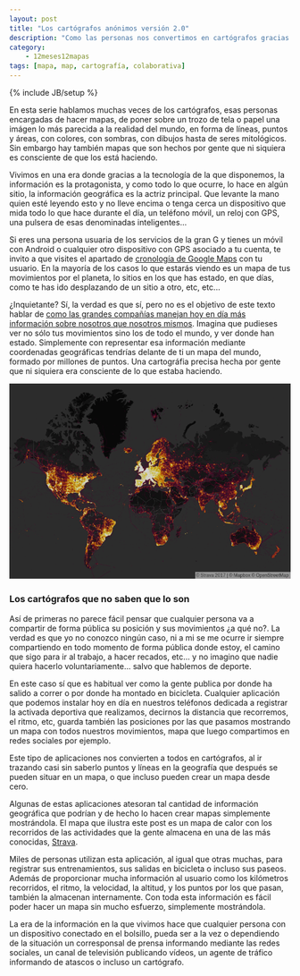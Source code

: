 ```yaml
---
layout: post
title: "Los cartógrafos anónimos versión 2.0"
description: "Como las personas nos convertimos en cartógrafos gracias a nuestros dispositivos móviles, casi sin darnos cuenta"
category: 
    - 12meses12mapas
tags: [mapa, map, cartografía, colaborativa]
---
```

{% include JB/setup %}

En esta serie hablamos muchas veces de los cartógrafos, esas personas encargadas de hacer mapas, de poner sobre un trozo de tela o papel una imágen lo más parecida a la realidad del mundo, en forma de líneas, puntos y áreas, con colores, con sombras, con dibujos hasta de seres mitológicos. Sin embargo hay también mapas que son hechos por gente que ni siquiera es consciente de que los está haciendo.

Vivimos en una era donde gracias a la tecnología de la que disponemos, la información es la protagonista, y como todo lo que ocurre, lo hace en algún sitio, la información geográfica es la actriz principal. Que levante la mano quien esté leyendo esto y no lleve encima o tenga cerca un dispositivo que mida todo lo que hace durante el día, un teléfono móvil, un reloj con GPS, una pulsera de esas denominadas inteligentes...

Si eres una persona usuaria de los servicios de la gran G y tienes un móvil con Android o cualquier otro dispositivo con GPS asociado a tu cuenta, te invito a que visites el apartado de [cronología de Google Maps](https://www.google.com/maps/timeline) con tu usuario. En la mayoría de los casos lo que estarás viendo es un mapa de tus movimientos por el planeta, lo sitios en los que has estado, en que días, como te has ido desplazando de un sitio a otro, etc, etc...

¿Inquietante? Sí, la verdad es que sí, pero no es el objetivo de este texto hablar de [como las grandes compañías manejan hoy en día más información sobre nosotros que nosotros mismos](http://psanxiao.com/cuando-el-producto-es-muy-bueno-y-es-gratis-tu-eres-el-producto). Imagina que pudieses ver no sólo tus movimientos sino los de todo el mundo, y ver donde han estado. Simplemente con representar esa información mediante coordenadas geográficas tendrías delante de ti un mapa del mundo, formado por millones de puntos. Una cartográfia precisa hecha por gente que ni siquiera era consciente de lo que estaba haciendo. 

![mapa-strava](/assets/images/posts/strava-map.png)

### Los cartógrafos que no saben que lo son

Así de primeras no parece fácil pensar que cualquier persona va a compartir de forma pública su posición y sus movimientos ¿a qué no?. La verdad es que yo no conozco ningún caso, ni a mi se me ocurre ir siempre compartiendo en todo momento de forma pública donde estoy, el camino que sigo para ir al trabajo, a hacer recados, etc... y no imagino que nadie quiera hacerlo voluntariamente... salvo que hablemos de deporte.

En este caso sí que es habitual ver como la gente publica por donde ha salido a correr o por donde ha montado en bicicleta. Cualquier aplicación que podemos instalar hoy en día en nuestros teléfonos dedicada a registrar la activada deportiva que realizamos, decirnos la distancia que recorremos, el ritmo, etc, guarda también las posiciones por las que pasamos mostrando un mapa con todos nuestros movimientos, mapa que luego compartimos en redes sociales por ejemplo.

Este tipo de aplicaciones nos convierten a todos en cartógrafos, al ir trazando casi sin saberlo puntos y líneas en la geografía que después se pueden situar en un mapa, o que incluso pueden crear un mapa desde cero.

Algunas de estas aplicaciones atesoran tal cantidad de información geográfica que podrían y de hecho lo hacen crear mapas simplemente mostrándola. El mapa que ilustra este post es un mapa de calor con los recorridos de las actividades que la gente almacena en una de las más conocidas, [Strava](http://strava.com/).

Miles de personas utilizan esta aplicación, al igual que otras muchas, para registrar sus entrenamientos, sus salidas en bicicleta o incluso sus paseos. Además de proporcionar mucha información al usuario como los kilómetros recorridos, el ritmo, la velocidad, la altitud, y los puntos por los que pasan, también la almacenan internamente. Con toda esta información es fácil poder hacer un mapa sin mucho esfuerzo, simplemente mostrándola. 

La era de la información en la que vivimos hace que cualquier persona con un dispositivo conectado en el bolsillo, pueda ser a la vez o dependiendo de la situación un corresponsal de prensa informando mediante las redes sociales, un canal de televisión publicando vídeos, un agente de tráfico informando de atascos o incluso un cartógrafo.

